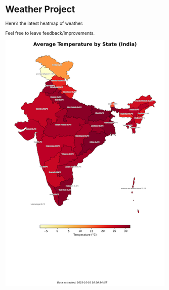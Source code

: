 # Weather Project

Here’s the latest heatmap of weather:

Feel free to leave feedback/improvements.

![India Heatmap](docs/assets/india_heatmap.png?v=DCBA24)
